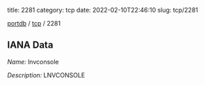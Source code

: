 title: 2281
category: tcp
date: 2022-02-10T22:46:10
slug: tcp/2281

[portdb](/) / [tcp](/category/tcp.html) / 2281


## IANA Data

_Name:_ lnvconsole

_Description:_ LNVCONSOLE

